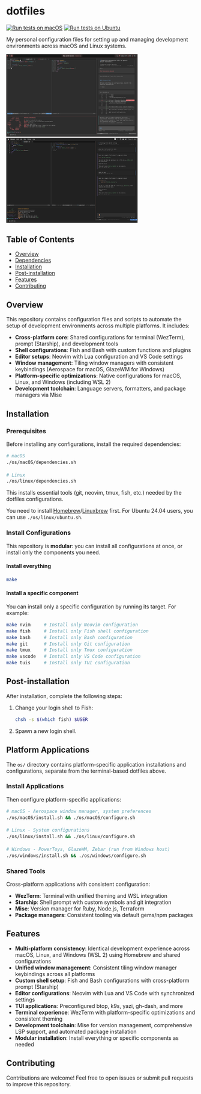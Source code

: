 # dotfiles

[![Run tests on macOS](https://github.com/foliea/dotfiles/actions/workflows/test-macOS.yml/badge.svg)](https://github.com/foliea/dotfiles/actions/workflows/test-macOS.yml)
[![Run tests on Ubuntu](https://github.com/foliea/dotfiles/actions/workflows/test-ubuntu.yml/badge.svg)](https://github.com/foliea/dotfiles/actions/workflows/test-ubuntu.yml)

My personal configuration files for setting up and managing development environments across macOS and Linux systems.

<img src="/misc/images/windows_2025.png" width="350"/> <img src="/misc/images/macOs_2025.png" width="350"/>

## Table of Contents

- [Overview](#overview)
- [Dependencies](#dependencies)
- [Installation](#installation)
- [Post-installation](#post-installation)
- [Features](#features)
- [Contributing](#contributing)

## Overview

This repository contains configuration files and scripts to automate the setup of development environments across multiple platforms. It includes:

- **Cross-platform core**: Shared configurations for terminal (WezTerm), prompt (Starship), and development tools
- **Shell configurations**: Fish and Bash with custom functions and plugins
- **Editor setups**: Neovim with Lua configuration and VS Code settings
- **Window management**: Tiling window managers with consistent keybindings (Aerospace for macOS, GlazeWM for Windows)
- **Platform-specific optimizations**: Native configurations for macOS, Linux, and Windows (including WSL 2)
- **Development toolchain**: Language servers, formatters, and package managers via Mise

## Installation

### Prerequisites

Before installing any configurations, install the required dependencies:

```bash
# macOS
./os/macOS/dependencies.sh

# Linux
./os/linux/dependencies.sh
```

This installs essential tools (git, neovim, tmux, fish, etc.) needed by the dotfiles configurations.

You need to install [Homebrew](https://brew.sh/)/[Linuxbrew](https://docs.brew.sh/Homebrew-on-Linux) first.
For Ubuntu 24.04 users, you can use `./os/linux/ubuntu.sh`.

### Install Configurations

This repository is **modular**: you can install all configurations at once, or install only the components you need.

#### Install everything

```bash
make
```

#### Install a specific component

You can install only a specific configuration by running its target. For example:

```bash
make nvim     # Install only Neovim configuration
make fish     # Install only Fish shell configuration
make bash     # Install only Bash configuration
make git      # Install only Git configuration
make tmux     # Install only Tmux configuration
make vscode   # Install only VS Code configuration
make tuis     # Install only TUI configuration
```

## Post-installation

After installation, complete the following steps:

1. Change your login shell to Fish:
   ```bash
   chsh -s $(which fish) $USER
   ```
2. Spawn a new login shell.

## Platform Applications

The `os/` directory contains platform-specific application installations and configurations, separate from the terminal-based dotfiles above.

### Install Applications
Then configure platform-specific applications:

```bash
# macOS - Aerospace window manager, system preferences
./os/macOS/install.sh && ./os/macOS/configure.sh

# Linux - System configurations
./os/linux/install.sh && ./os/linux/configure.sh

# Windows - PowerToys, GlazeWM, Zebar (run from Windows host)
./os/windows/install.sh && ./os/windows/configure.sh
```

### Shared Tools
Cross-platform applications with consistent configuration:
- **WezTerm**: Terminal with unified theming and WSL integration
- **Starship**: Shell prompt with custom symbols and git integration
- **Mise**: Version manager for Ruby, Node.js, Terraform
- **Package managers**: Consistent tooling via default gems/npm packages

## Features

- **Multi-platform consistency**: Identical development experience across macOS, Linux, and Windows (WSL 2) using Homebrew and shared configurations
- **Unified window management**: Consistent tiling window manager keybindings across all platforms
- **Custom shell setup**: Fish and Bash configurations with cross-platform prompt (Starship)
- **Editor configurations**: Neovim with Lua and VS Code with synchronized settings
- **TUI applications**: Preconfigured btop, k9s, yazi, gh-dash, and more
- **Terminal experience**: WezTerm with platform-specific optimizations and consistent theming
- **Development toolchain**: Mise for version management, comprehensive LSP support, and automated package installation
- **Modular installation**: Install everything or specific components as needed

## Contributing

Contributions are welcome! Feel free to open issues or submit pull requests to improve this repository.
